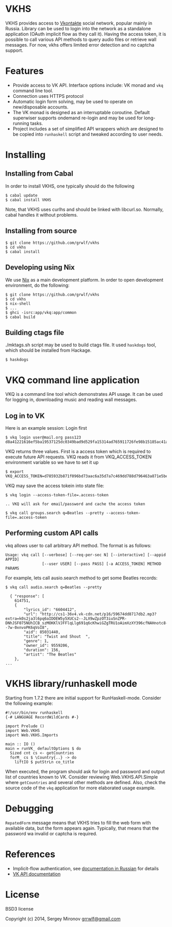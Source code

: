 VKHS
====

VKHS provides access to [Vkontakte](http://vk.com) social network, popular
mainly in Russia.  Library can be used to login into the network as a standalone
application (OAuth implicit flow as they call it). Having the access token, it
is possible to call various API methods to query audio files or retrieve wall
messages. For now, vkhs offers limited error detection and no captcha support.

Features
========

* Provide access to VK API. Interface options include: VK monad and `vkq` command
  line tool.
* Connection uses HTTPS protocol
* Automatic login form solving, may be used to operate on new/disposable
  accounts.
* The VK monad is designed as an interruptable coroutine. Default superwiser
  supports ondemand re-login and may be used for long-running tasks.
* Project includes a set of simplified API wrappers which are designed to be
  copied into `runhaskell` script and tweaked according to user needs.

Installing
==========

Installing from Cabal
---------------------

In order to install VKHS, one typically should do the following

    $ cabal update
    $ cabal install VKHS

Note, that VKHS uses curlhs and should be linked with libcurl.so. Normally,
cabal handles it without problems.


Installing from source
----------------------

    $ git clone https://github.com/grwlf/vkhs
    $ cd vkhs
    $ cabal install

Developing using Nix
--------------------

We use [Nix](http://nixos.org) as a main development platform. In order to open
development environment, do the following:

    $ git clone https://github.com/grwlf/vkhs
    $ cd vkhs
    $ nix-shell
    $ ...
    $ ghci -isrc:app/vkq:app/common
    $ cabal build

Building ctags file
-------------------

./mktags.sh script may be used to build ctags file. It used `haskdogs` tool,
which should be installed from Hackage.

    $ haskdogs



VKQ command line application
============================

VKQ is a command line tool which demonstrates API usage. It can be used for
logging in, downloading music and reading wall messages.


Log in to VK
------------

Here is an example session: Login first

    $ vkq login user@mail.org pass123
    d8a41221616ef5ba19537125dc0349bad9d529fa15314ad765911726fe98b15185ac41a7ca2c62f3bf4b9

VKQ returns three values. First is a access token which is required to execute
future API requests. VKQ reads it from VKQ\_ACCESS\_TOKEN environment variable so
we have to set it up

    $ export VKQ_ACCESS_TOKEN=d785932b871f096bd73aac6a35d7a7c469dd788d796463a871e5beb5c61bc6c96788ec2

VKQ may save the access tokein into state file:

    $ vkq login --access-token-file=.access-token

    .. VKQ will ask for email/password and cache the access token

    $ vkq call groups.search q=Beatles --pretty --access-token-file=.access-token


Performing custom API calls
---------------------------

vkq allows user to call arbitrary API method. The format is as follows:

    Usage: vkq call [--verbose] [--req-per-sec N] [--interactive] [--appid APPID]
                    [--user USER] [--pass PASS] [-a ACCESS_TOKEN] METHOD PARAMS


For example, lets call ausio.search method to get some Beatles records:

    $ vkq call audio.search q=Beatles --pretty

      { "response": [
        614751,
        {
            "lyrics_id": "6604412",
            "url": "http://cs1-36v4.vk-cdn.net/p16/59674dd8717db2.mp3?extra=k0s2ja3l6pq6aIDOEW5y5XUCs2--JLX9wZpzOT3iuSnZPR-DNhJSF075NUhICB_szMOKKlVJFFlqLlg691q6cKhwiGZgTRU1oAimXzXY396cfNAHnotc8--7w-0xnvoPK6qVoI8",
            "aid": 85031440,
            "title": "Twist and Shout  ",
            "genre": 1,
            "owner_id": 9559206,
            "duration": 156,
            "artist": "The Beatles"
        },
    ...


VKHS library/runhaskell mode
============================

Starting from 1.7.2 there are initial support for RunHaskell-mode. Consider the
following example:


    #!/usr/bin/env runhaskell
    {-# LANGUAGE RecordWildCards #-}

    import Prelude ()
    import Web.VKHS
    import Web.VKHS.Imports

    main :: IO ()
    main = runVK_ defaultOptions $ do
      Sized cnt cs <- getCountries
      forM_ cs $ \Country{..} -> do
        liftIO $ putStrLn co_title

When executed, the program should ask for login and password and output list of
countries known to VK. Consider reviewing  Web.VKHS.API.Simple where
`getCountries` and several other methods are defined. Also, check the source
code of the `vkq` application for more elaborated usage example.

Debugging
=========

`RepatedForm` message means that VKHS tries to fill the web form with available
data, but the form appears again. Typically, that means that the password wa
invalid or captcha is required.

References
==========
* Implicit-flow authentication, see
  [documentation in Russian](http://vk.com/developers.php?oid=-1&p=Авторизация_клиентских_приложений)
  for details
* [VK API documentation](https://vk.com/dev/methods)

License
=======

BSD3 license

Copyright (c) 2014, Sergey Mironov <grrwlf@gmail.com>

